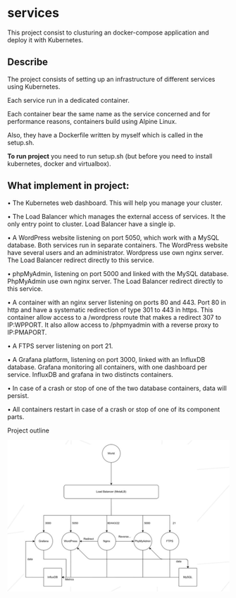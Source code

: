 # services

This project consist to clusturing an docker-compose application and deploy it with Kubernetes.

## Describe

The project consists of setting up an infrastructure of different services using Kubernetes.

Each service run in a dedicated container.

Each container bear the same name as the service concerned and for performance reasons, containers build using Alpine Linux.

Also, they have a Dockerfile written by myself which is called in the setup.sh.

**To run project** you need to run setup.sh (but before you need to install kubernetes, docker and virtualbox).

## What implement in project:

• The Kubernetes web dashboard. This will help you manage your cluster.

• The Load Balancer which manages the external access of services. It the only entry point to cluster. Load Balancer have a single ip.

• A WordPress website listening on port 5050, which work with a MySQL database. Both services run in separate containers. The WordPress website have several users and an administrator. Wordpress use own nginx server. The Load Balancer redirect directly to this service.

• phpMyAdmin, listening on port 5000 and linked with the MySQL database. PhpMyAdmin use own nginx server. The Load Balancer redirect directly to this service.

• A container with an nginx server listening on ports 80 and 443. Port 80 in http and have a systematic redirection of type 301 to 443 in https. This container allow access to a /wordpress route that makes a redirect 307 to IP:WPPORT. It also allow access to /phpmyadmin with a reverse proxy to IP:PMAPORT.

• A FTPS server listening on port 21.

• A Grafana platform, listening on port 3000, linked with an InfluxDB database. Grafana monitoring all containers, with one dashboard per service. InfluxDB and grafana in two distincts containers.

• In case of a crash or stop of one of the two database containers, data will persist.

• All containers restart in case of a crash or stop of one of its component parts.

Project outline

![Scheme](./scheme.png)
